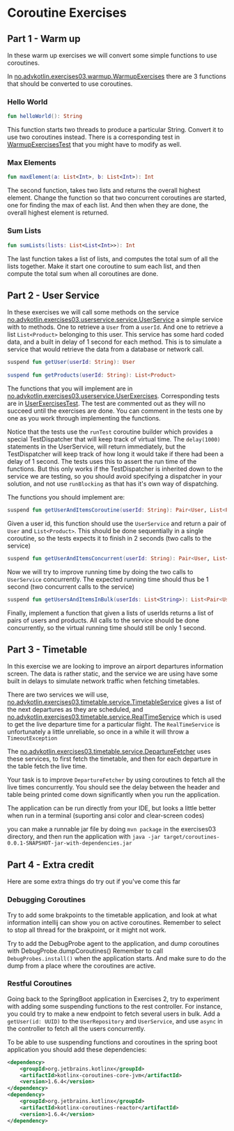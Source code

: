 # Coroutine Exercises

## Part 1 - Warm up

In these warm up exercises we will convert some simple functions to use coroutines. 

In [no.advkotlin.exercises03.warmup.WarmupExercises](src/main/kotlin/no/advkotlin/exercises03/warmup/WarmupExercises.kt)
there are 3 functions that should be converted to use coroutines.

### Hello World

```kotlin
fun helloWorld(): String
```

This function starts two threads to produce a particular String. Convert it to use two coroutines
instead. There is a corresponding test in 
[WarmupExercisesTest](src/test/kotlin/no/advkotlin/exercises03/warmup/WarmupExercisesTest.kt) 
that you might have to modify as well.

### Max Elements

```kotlin
fun maxElement(a: List<Int>, b: List<Int>): Int
```

The second function, takes two lists and returns the overall highest element. Change the function so
that two concurrent coroutines are started, one for finding the max of each list. And then when they
are done, the overall highest element is returned.

### Sum Lists

```kotlin
fun sumLists(lists: List<List<Int>>): Int
```

The last function takes a list of lists, and computes the total sum of all the lists together.
Make it start one coroutine to sum each list, and then compute the total sum when all coroutines
are done.

## Part 2 - User Service

In these exercises we will call some methods on the service 
[no.advkotlin.exercises03.userservice.service.UserService](src/main/kotlin/no/advkotlin/exercises03/userservice/service/UserService.kt)
a simple service with to methods. One to retrieve a `User` from a `userId`. And one to retrieve a list `List<Product>`
belonging to this user. This service has some hard coded data, and a built in delay of 1 second for each 
method. This is to simulate a service that would retrieve the data from a database or network call.


```kotlin
suspend fun getUser(userId: String): User
    
suspend fun getProducts(userId: String): List<Product>
```

The functions that you will implement are in
[no.advkotlin.exercises03.userservice.UserExercises](src/main/kotlin/no/advkotlin/exercises03/userservice/UserExercises.kt). 
Corresponding tests are in
[UserExercisesTest](src/test/kotlin/no/advkotlin/exercises03/userservice/UserExercisesTest.kt). 
The test are commented out as they will no succeed until the exercises are done. You can 
comment in the tests one by one as you work through implementing the functions.

Notice that the tests use the `runTest` coroutine builder which provides a special TestDispatcher that will keep
track of virtual time. The `delay(1000)` statements in the UserService, will return immediately, but the TestDispatcher
will keep track of how long it would take if there had been a delay of 1 second. The tests uses this to assert the
run time of the functions. But this only works if the TestDispatcher is inherited down to the service we are testing,
so you should avoid specifying a dispatcher in your solution, and not use `runBlocking` as that has it's own way of dispatching.

The functions you should implement are:

```kotlin
suspend fun getUserAndItemsCoroutine(userId: String): Pair<User, List<Product>> 
```

Given a user id, this function should use the `UserService` and return a pair of `User` and `List<Product>`. This should
be done sequentially in a single coroutine, so the tests expects it to finish in 2 seconds (two calls to the service)

```kotlin
suspend fun getUserAndItemsConcurrent(userId: String): Pair<User, List<Product>>
```

Now we will try to improve running time by doing the two calls to `UserService` concurrently. The expected running
time should thus be 1 second (two concurrent calls to the service)

```kotlin
suspend fun getUsersAndItemsInBulk(userIds: List<String>): List<Pair<User, List<Product>>>
```

Finally, implement a function that given a lists of userIds returns a list of pairs of users and products. All
calls to the service should be done concurrently, so the virtual running time should still be only 1 second.

## Part 3 - Timetable

In this exercise we are looking to improve an airport departures information screen. The data is rather static,
and the service we are using have some built in delays to simulate network traffic when fetching timetables.

There are two services we will use,
[no.advkotlin.exercises03.timetable.service.TimetableService](src/main/kotlin/no/advkotlin/exercises03/timetable/service/TimetableService.kt)
gives a list of the next departures as they are scheduled, 
and
[no.advkotlin.exercises03.timetable.service.RealTimeService](src/main/kotlin/no/advkotlin/exercises03/timetable/service/RealTimeService.kt)
which is used to get the live departure time for a particular flight. The `RealTimeService`
is unfortunately a little unreliable, so once in a while it will throw a `TimeoutException`

The
[no.advkotlin.exercises03.timetable.service.DepartureFetcher](src/main/kotlin/no/advkotlin/exercises03/timetable/service/DepartureFetcher.kt)
uses these services, to first fetch the timetable, and then for each departure in the table
fetch the live time. 

Your task is to improve `DepartureFetcher` by using coroutines to fetch all the live times concurrently. You should see
the delay between the header and table being printed come down significantly when you run the application.

The application can be run directly from your IDE, but looks a little better when run in a terminal 
(suporting ansi color and clear-screen codes)

you can make a runnable jar file by doing `mvn package` in the exercises03 directory, and then run the application
with `java -jar target/coroutines-0.0.1-SNAPSHOT-jar-with-dependencies.jar`

## Part 4 - Extra credit

Here are some extra things do try out if you've come this far

### Debugging Coroutines

Try to add some brakpoints to the timetable application, and look at what information intellij can show you on
active coroutines. Remember to select to stop all thread for the brakpoint, or it might not work.

Try to add the DebugProbe agent to the application, and dump coroutines with DebugProbe.dumpCoroutines()
Remember to call `DebugProbes.install()` when the application starts. And make sure to do the dump from
a place where the coroutines are active.

### Restful Coroutines

Going back to the SpringBoot application in Exercises 2, try to experiment with adding some suspending functions
to the rest controller. For instance, you could try to make a new endpoint to fetch several users in bulk. 
Add a `getUser(id: UUID)` to the `UserRepository` and `UserService`, and use `async` in the controller to fetch
all the users concurrently.

To be able to use suspending functions and coroutines in the spring boot application you should add these 
dependencies:

```xml
<dependency>
    <groupId>org.jetbrains.kotlinx</groupId>
    <artifactId>kotlinx-coroutines-core-jvm</artifactId>
    <version>1.6.4</version>
</dependency>
<dependency>
    <groupId>org.jetbrains.kotlinx</groupId>
    <artifactId>kotlinx-coroutines-reactor</artifactId>
    <version>1.6.4</version>
</dependency>
```